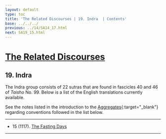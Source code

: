 ```yaml
---
layout: default
type: toc
title: 'The Related Discourses | 19. Indra  | Contents'
base: ../../../
previous: ../14/SA14_17.html
next: SA19_15.html
---
```


# [The Related Discourses](../index.html)
## 19. Indra

The Indra group consists of 22 sutras that are found in fascicles 40 and 46 of <em>Taisho</em> No. 99. Below is a list of the English translations currently available.

See the notes listed in the introduction to the [Aggregates](../01/index.html){:target="_blank"} regarding conventions followed in the list below.

---

<ul class="list-style-none">
  <li>15 (1117). <a href="SA19_15.html">The Fasting Days</a></li>
</ul>

---

